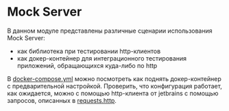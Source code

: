 # Mock Server

В данном модуле представлены различные сценарии использования Mock Server:
- как библиотека при тестировании http-клиентов
- как докер-контейнер для интеграционного тестирования приложений, обращающихся куда-либо по http

В [docker-compose.yml](./docker-compose.yml) можно посмотреть как поднять докер-контейнер с предварительной настройкой.
Проверить, что конфигурация работает, как ожидается, можно с помощью http-клиента от jetbrains с помощью запросов, описанных в [requests.http](./requests.http).
